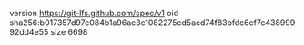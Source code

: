 version https://git-lfs.github.com/spec/v1
oid sha256:b017357d97e084b1a96ac3c1082275ed5acd74f83bfdc6cf7c43899992dd4e55
size 6698
